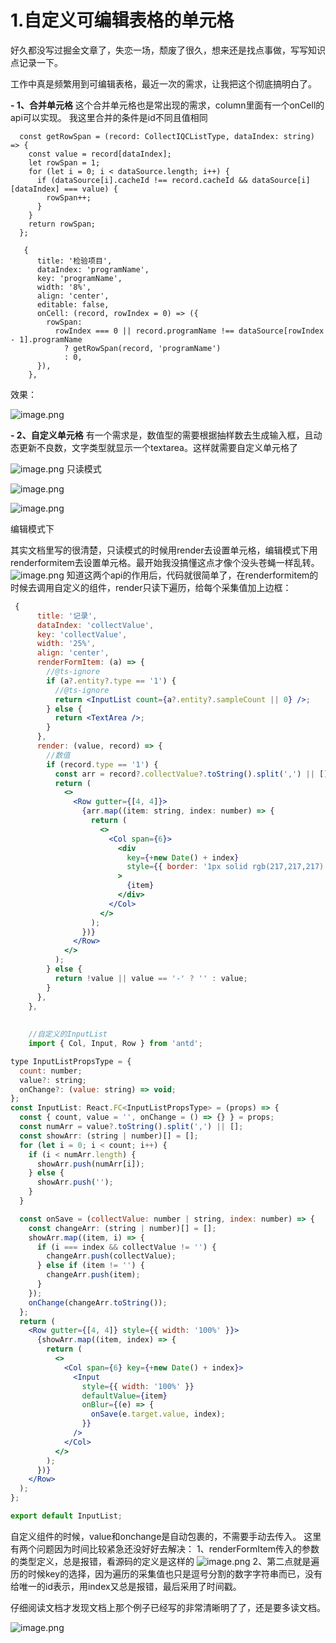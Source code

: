 # 1.自定义可编辑表格的单元格

好久都没写过掘金文章了，失恋一场，颓废了很久，想来还是找点事做，写写知识点记录一下。

工作中真是频繁用到可编辑表格，最近一次的需求，让我把这个彻底搞明白了。

**\- 1、合并单元格** 这个合并单元格也是常出现的需求，column里面有一个onCell的api可以实现。 我这里合并的条件是id不同且值相同

```tsx
  const getRowSpan = (record: CollectIQCListType, dataIndex: string) => {
    const value = record[dataIndex];
    let rowSpan = 1;
    for (let i = 0; i < dataSource.length; i++) {
      if (dataSource[i].cacheId !== record.cacheId && dataSource[i][dataIndex] === value) {
        rowSpan++;
      }
    }
    return rowSpan;
  };

   {
      title: '检验项目',
      dataIndex: 'programName',
      key: 'programName',
      width: '8%',
      align: 'center',
      editable: false,
      onCell: (record, rowIndex = 0) => ({
        rowSpan:
          rowIndex === 0 || record.programName !== dataSource[rowIndex - 1].programName
            ? getRowSpan(record, 'programName')
            : 0,
      }),
    },
```

效果：

![image.png](https://p9-juejin.byteimg.com/tos-cn-i-k3u1fbpfcp/1089335a0dbe436892e337f9ebf8a3ea~tplv-k3u1fbpfcp-jj-mark:3024:0:0:0:q75.awebp#?w=475&h=389&s=11445&e=png&b=fefefe)

**\- 2、自定义单元格** 有一个需求是，数值型的需要根据抽样数去生成输入框，且动态更新不良数，文字类型就显示一个textarea。这样就需要自定义单元格了

![image.png](https://p9-juejin.byteimg.com/tos-cn-i-k3u1fbpfcp/d12a4ca2bee84b0eac7e780cee60458e~tplv-k3u1fbpfcp-jj-mark:3024:0:0:0:q75.awebp#?w=839&h=407&s=28215&e=png&b=fefefe) 只读模式

![image.png](https://p3-juejin.byteimg.com/tos-cn-i-k3u1fbpfcp/ce188593df2f4905bc7576f4956f0727~tplv-k3u1fbpfcp-jj-mark:3024:0:0:0:q75.awebp#?w=683&h=137&s=11005&e=png&b=fafafa)

![image.png](https://p9-juejin.byteimg.com/tos-cn-i-k3u1fbpfcp/074a5b6a5de041a7aeebe3a3acdd78c0~tplv-k3u1fbpfcp-jj-mark:3024:0:0:0:q75.awebp#?w=617&h=67&s=4592&e=png&b=fcfbfb)

编辑模式下

其实文档里写的很清楚，只读模式的时候用render去设置单元格，编辑模式下用renderformitem去设置单元格。最开始我没搞懂这点才像个没头苍蝇一样乱转。 ![image.png](https://p6-juejin.byteimg.com/tos-cn-i-k3u1fbpfcp/b8f14943e0fe42bb8b5eb81e7a5ff118~tplv-k3u1fbpfcp-jj-mark:3024:0:0:0:q75.awebp#?w=948&h=171&s=14828&e=png&b=fefefe) 知道这两个api的作用后，代码就很简单了，在renderformitem的时候去调用自定义的组件，render只读下遍历，给每个采集值加上边框：

```jsx
 {
      title: '记录',
      dataIndex: 'collectValue',
      key: 'collectValue',
      width: '25%',
      align: 'center',
      renderFormItem: (a) => {
        //@ts-ignore
        if (a?.entity?.type == '1') {
          //@ts-ignore
          return <InputList count={a?.entity?.sampleCount || 0} />;
        } else {
          return <TextArea />;
        }
      },
      render: (value, record) => {
        //数值
        if (record.type == '1') {
          const arr = record?.collectValue?.toString().split(',') || [];
          return (
            <>
              <Row gutter={[4, 4]}>
                {arr.map((item: string, index: number) => {
                  return (
                    <>
                      <Col span={6}>
                        <div
                          key={+new Date() + index}
                          style={{ border: '1px solid rgb(217,217,217)', padding: 2 }}
                        >
                          {item}
                        </div>
                      </Col>
                    </>
                  );
                })}
              </Row>
            </>
          );
        } else {
          return !value || value == '-' ? '' : value;
        }
      },
    },
    
    
    //自定义的InputList
    import { Col, Input, Row } from 'antd';

type InputListPropsType = {
  count: number;
  value?: string;
  onChange?: (value: string) => void;
};
const InputList: React.FC<InputListPropsType> = (props) => {
  const { count, value = '', onChange = () => {} } = props;
  const numArr = value?.toString().split(',') || [];
  const showArr: (string | number)[] = [];
  for (let i = 0; i < count; i++) {
    if (i < numArr.length) {
      showArr.push(numArr[i]);
    } else {
      showArr.push('');
    }
  }

  const onSave = (collectValue: number | string, index: number) => {
    const changeArr: (string | number)[] = [];
    showArr.map((item, i) => {
      if (i === index && collectValue != '') {
        changeArr.push(collectValue);
      } else if (item != '') {
        changeArr.push(item);
      }
    });
    onChange(changeArr.toString());
  };
  return (
    <Row gutter={[4, 4]} style={{ width: '100%' }}>
      {showArr.map((item, index) => {
        return (
          <>
            <Col span={6} key={+new Date() + index}>
              <Input
                style={{ width: '100%' }}
                defaultValue={item}
                onBlur={(e) => {
                  onSave(e.target.value, index);
                }}
              />
            </Col>
          </>
        );
      })}
    </Row>
  );
};

export default InputList;

```
自定义组件的时候，value和onchange是自动包裹的，不需要手动去传入。 这里有两个问题因为时间比较紧急还没好好去解决： 1、renderFormItem传入的参数的类型定义，总是报错，看源码的定义是这样的 ![image.png](https://p6-juejin.byteimg.com/tos-cn-i-k3u1fbpfcp/6d67083b99d44d788eec9c20a678cd82~tplv-k3u1fbpfcp-jj-mark:3024:0:0:0:q75.awebp#?w=963&h=299&s=30741&e=png&b=001f33) 2、第二点就是遍历的时候key的选择，因为遍历的采集值也只是逗号分割的数字字符串而已，没有给唯一的id表示，用index又总是报错，最后采用了时间戳。

仔细阅读文档才发现文档上那个例子已经写的非常清晰明了了，还是要多读文档。

![image.png](https://p6-juejin.byteimg.com/tos-cn-i-k3u1fbpfcp/3c89b674d0b547e0b7a544927fac2a49~tplv-k3u1fbpfcp-jj-mark:3024:0:0:0:q75.awebp#?w=901&h=245&s=16779&e=png&b=f9f9f9)

